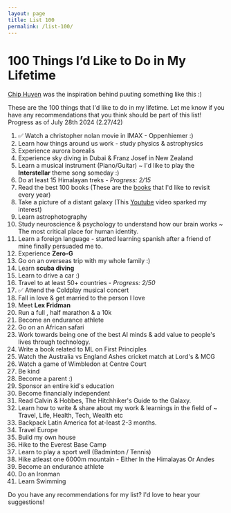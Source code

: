 ```yaml
---
layout: page
title: List 100
permalink: /list-100/
---
```


# 100 Things I’d Like to Do in My Lifetime

[Chip Huyen](https://huyenchip.com/) was the inspiration behind puuting something like this :) 

These are the 100 things that I'd like to do in my lifetime. Let me know if you have any recommendations that you think should be part of this list!
Progress as of July 28th 2024 (2.27/42)

1. ✅ Watch a christopher nolan movie in IMAX - Oppenhiemer :)  
2. Learn how things around us work - study physics & astrophysics
3. Experience aurora borealis
4. Experience sky diving in Dubai & Franz Josef in New Zealand
5. Learn a musical instrument (Piano/Guitar) ~ I'd like to play the **Interstellar** theme song someday :)
6. Do at least 15 Himalayan treks - *Progress: 2/15* 
8. Read the best 100 books (These are the [books](https://chaithanyak42.github.io/books/) that I'd like to revisit every year)
9. Take a picture of a distant galaxy (This [Youtube](https://www.youtube.com/watch?v=zKDe094o-Q8) video sparked my interest)
10. Learn astrophotography
11. Study neuroscience & psychology to understand how our brain works ~ The most critical place for human identity. 
12. Learn a foreign language - started learning spanish after a friend of mine finally persuaded me to. 
13. Experience **Zero-G**
14. Go on an overseas trip with my whole family :)
15. Learn **scuba diving**
16. Learn to drive a car :)
17. Travel to at least 50+ countries - *Progress: 2/50*
18. ✅ Attend the Coldplay musical concert 
19. Fall in love & get married to the person I love
20. Meet **Lex Fridman**
21. Run a full , half  marathon & a 10k
22. Become an endurance athlete 
23. Go on an African safari
24. Work towards being one of the best AI minds & add value to people's lives through technology. 
25. Write a book related to ML on First Principles
26. Watch the Australia vs England Ashes cricket match at Lord's & MCG
27. Watch a game of Wimbledon at Centre Court
28. Be kind
29. Become a parent :)
30. Sponsor an entire kid's education
31. Become financially independent
32. Read Calvin & Hobbes, The Hitchhiker's Guide to the Galaxy. 
33. Learn how to write & share about my work & learnings in the field of ~ Travel, Life, Health, Tech, Wealth etc
34. Backpack Latin America fot at-least 2-3 months. 
35. Travel Europe
36. Build my own house
37. Hike to the Everest Base Camp
38. Learn to play a sport well (Badminton / Tennis)
39. Hike atleast one 6000m mountain - Either In the Himalayas Or Andes
40. Become an endurance athlete
41. Do an Ironman
42. Learn Swimming


<!-- Add more items to reach 100 -->

Do you have any recommendations for my list? I'd love to hear your suggestions!
